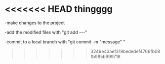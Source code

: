 <<<<<<< HEAD
thingggg
=======
-make changes to the project

-add the modified files with "git add ---"

-commit to a local branch with "git commit -m "message" "
>>>>>>> 3246e43aef319bededef4766fb08fb985b999716
